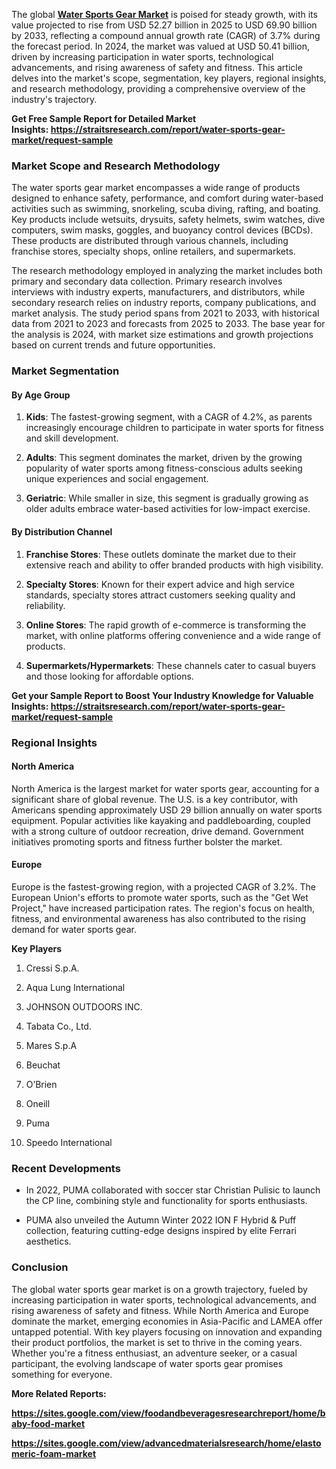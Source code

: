 <p>The global <strong><a href="https://straitsresearch.com/report/water-sports-gear-market">Water Sports Gear Market</a></strong> is poised for steady growth, with its value projected to rise from USD 52.27 billion in 2025 to USD 69.90 billion by 2033, reflecting a compound annual growth rate (CAGR) of 3.7% during the forecast period. In 2024, the market was valued at USD 50.41 billion, driven by increasing participation in water sports, technological advancements, and rising awareness of safety and fitness. This article delves into the market's scope, segmentation, key players, regional insights, and research methodology, providing a comprehensive overview of the industry's trajectory.</p>
<p><strong>Get Free Sample Report for Detailed Market Insights:&nbsp;<a href="https://straitsresearch.com/report/water-sports-gear-market/request-sample">https://straitsresearch.com/report/water-sports-gear-market/request-sample</a>&nbsp;</strong></p>
<h3><strong>Market Scope and Research Methodology</strong></h3>
<p>The water sports gear market encompasses a wide range of products designed to enhance safety, performance, and comfort during water-based activities such as swimming, snorkeling, scuba diving, rafting, and boating. Key products include wetsuits, drysuits, safety helmets, swim watches, dive computers, swim masks, goggles, and buoyancy control devices (BCDs). These products are distributed through various channels, including franchise stores, specialty shops, online retailers, and supermarkets.</p>
<p>The research methodology employed in analyzing the market includes both primary and secondary data collection. Primary research involves interviews with industry experts, manufacturers, and distributors, while secondary research relies on industry reports, company publications, and market analysis. The study period spans from 2021 to 2033, with historical data from 2021 to 2023 and forecasts from 2025 to 2033. The base year for the analysis is 2024, with market size estimations and growth projections based on current trends and future opportunities.</p>
<h3><strong>Market Segmentation</strong></h3>
<h4><strong>By Age Group</strong></h4>
<ol start="1">
<li>
<p><strong>Kids</strong>: The fastest-growing segment, with a CAGR of 4.2%, as parents increasingly encourage children to participate in water sports for fitness and skill development.</p>
</li>
<li>
<p><strong>Adults</strong>: This segment dominates the market, driven by the growing popularity of water sports among fitness-conscious adults seeking unique experiences and social engagement.</p>
</li>
<li>
<p><strong>Geriatric</strong>: While smaller in size, this segment is gradually growing as older adults embrace water-based activities for low-impact exercise.</p>
</li>
</ol>
<h4><strong>By Distribution Channel</strong></h4>
<ol start="1">
<li>
<p><strong>Franchise Stores</strong>: These outlets dominate the market due to their extensive reach and ability to offer branded products with high visibility.</p>
</li>
<li>
<p><strong>Specialty Stores</strong>: Known for their expert advice and high service standards, specialty stores attract customers seeking quality and reliability.</p>
</li>
<li>
<p><strong>Online Stores</strong>: The rapid growth of e-commerce is transforming the market, with online platforms offering convenience and a wide range of products.</p>
</li>
<li>
<p><strong>Supermarkets/Hypermarkets</strong>: These channels cater to casual buyers and those looking for affordable options.</p>
</li>
</ol>
<p><strong>Get your Sample Report to Boost Your Industry Knowledge for Valuable Insights:&nbsp;<a href="https://straitsresearch.com/report/water-sports-gear-market/request-sample">https://straitsresearch.com/report/water-sports-gear-market/request-sample</a>&nbsp;</strong></p>
<h3><strong>Regional Insights</strong></h3>
<h4><strong>North America</strong></h4>
<p>North America is the largest market for water sports gear, accounting for a significant share of global revenue. The U.S. is a key contributor, with Americans spending approximately USD 29 billion annually on water sports equipment. Popular activities like kayaking and paddleboarding, coupled with a strong culture of outdoor recreation, drive demand. Government initiatives promoting sports and fitness further bolster the market.</p>
<h4><strong>Europe</strong></h4>
<p>Europe is the fastest-growing region, with a projected CAGR of 3.2%. The European Union's efforts to promote water sports, such as the "Get Wet Project," have increased participation rates. The region's focus on health, fitness, and environmental awareness has also contributed to the rising demand for water sports gear.</p>
<p><strong>Key Players</strong></p>
<ol start="1">
<li>
<p>Cressi S.p.A.</p>
</li>
<li>
<p>Aqua Lung International</p>
</li>
<li>
<p>JOHNSON OUTDOORS INC.</p>
</li>
<li>
<p>Tabata Co., Ltd.</p>
</li>
<li>
<p>Mares S.p.A</p>
</li>
<li>
<p>Beuchat</p>
</li>
<li>
<p>O&rsquo;Brien</p>
</li>
<li>
<p>Oneill</p>
</li>
<li>
<p>Puma</p>
</li>
<li>
<p>Speedo International</p>
</li>
</ol>
<h3><strong>Recent Developments</strong></h3>
<ul>
<li>
<p>In 2022, PUMA collaborated with soccer star Christian Pulisic to launch the CP line, combining style and functionality for sports enthusiasts.</p>
</li>
<li>
<p>PUMA also unveiled the Autumn Winter 2022 ION F Hybrid &amp; Puff collection, featuring cutting-edge designs inspired by elite Ferrari aesthetics.</p>
</li>
</ul>
<h3><strong>Conclusion</strong></h3>
<p>The global water sports gear market is on a growth trajectory, fueled by increasing participation in water sports, technological advancements, and rising awareness of safety and fitness. While North America and Europe dominate the market, emerging economies in Asia-Pacific and LAMEA offer untapped potential. With key players focusing on innovation and expanding their product portfolios, the market is set to thrive in the coming years. Whether you're a fitness enthusiast, an adventure seeker, or a casual participant, the evolving landscape of water sports gear promises something for everyone.</p>
<p><strong>More Related Reports:&nbsp;</strong></p>
<p><strong><a href="https://sites.google.com/view/foodandbeveragesresearchreport/home/baby-food-market">https://sites.google.com/view/foodandbeveragesresearchreport/home/baby-food-market</a></strong></p>
<p><strong><a href="https://sites.google.com/view/advancedmaterialsresearch/home/elastomeric-foam-market">https://sites.google.com/view/advancedmaterialsresearch/home/elastomeric-foam-market</a><br /></strong></p>
